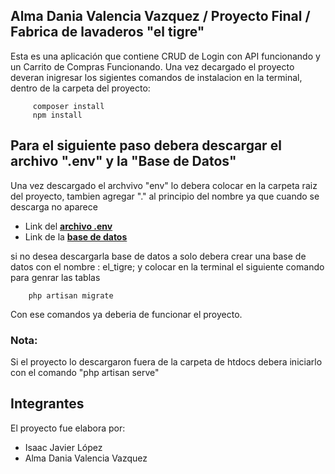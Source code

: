 ## Alma Dania Valencia Vazquez / Proyecto Final / Fabrica de lavaderos "el tigre"

Esta es una aplicación que contiene CRUD de Login con API funcionando y un Carrito de Compras Funcionando.
Una vez decargado el proyecto deveran inigresar los sigientes comandos de instalacion en la terminal, dentro de la carpeta del proyecto:

         composer install
         npm install

## Para el siguiente paso debera descargar el archivo ".env" y la "Base de Datos"

Una vez descargado el archvivo "env" lo debera colocar en la carpeta raiz del proyecto, tambien agregar "." al principio del nombre ya que cuando se descarga no aparece 

 - Link del **[archivo .env](https://drive.google.com/file/d/1KGXiB0iaGaEWg3OYUfDmOG6hjmGS8FZJ/view?usp=share_link)**
 - Link de la **[base de datos](https://drive.google.com/file/d/1RApq-wDe3bAJS-1tugO8BVpfA5QYJBoa/view?usp=share_link)**
 
 
 
 si no desea descargarla base de datos a solo debera crear una base de datos con el nombre : el_tigre; y colocar en la terminal el siguiente comando para genrar las tablas
 
        php artisan migrate

 Con ese comandos ya deberia de funcionar el proyecto.
 
 
 ### Nota: 
 Si el proyecto lo descargaron fuera de la carpeta de htdocs debera iniciarlo con el comando "php artisan serve"



## Integrantes

El proyecto fue elabora por:
- Isaac Javier López
- Alma Dania Valencia Vazquez
